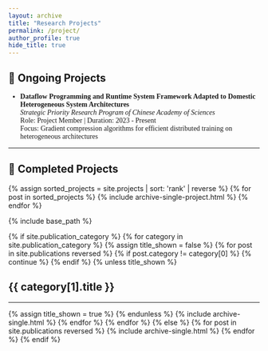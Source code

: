 ```yaml
---
layout: archive
title: "Research Projects"
permalink: /project/
author_profile: true
hide_title: true
---
```


<h2>🚀 Ongoing Projects</h2>
<div style="font-family: 'Times New Roman', Times, serif;">
    <ul>
        <li>
            <strong>Dataflow Programming and Runtime System Framework Adapted to Domestic Heterogeneous System Architectures</strong><br>
            <em>Strategic Priority Research Program of Chinese Academy of Sciences</em><br>
            Role: Project Member | Duration: 2023 - Present<br>
            Focus: Gradient compression algorithms for efficient distributed training on heterogeneous architectures
        </li>
    </ul>
</div>

**********************************************************

<h2>🎉 Completed Projects</h2>

{% assign sorted_projects = site.projects | sort: 'rank' | reverse %}
{% for post in sorted_projects %}
  {% include archive-single-project.html %}
{% endfor %}


{% include base_path %}

<!-- New style rendering if publication categories are defined -->
{% if site.publication_category %}
  {% for category in site.publication_category  %}
    {% assign title_shown = false %}
    {% for post in site.publications reversed %}
      {% if post.category != category[0] %}
        {% continue %}
      {% endif %}
      {% unless title_shown %}
        <h2>{{ category[1].title }}</h2><hr />
        {% assign title_shown = true %}
      {% endunless %}
      {% include archive-single.html %}
    {% endfor %}
  {% endfor %}
{% else %}
  {% for post in site.publications reversed %}
    {% include archive-single.html %}
  {% endfor %}
{% endif %}